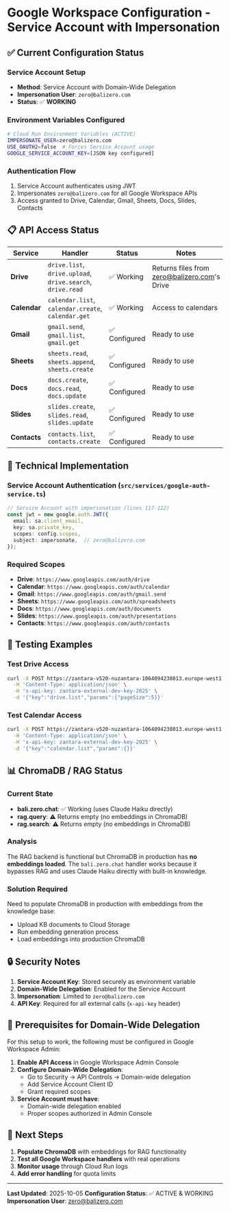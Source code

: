 # Google Workspace Configuration - Service Account with Impersonation

## ✅ Current Configuration Status

### Service Account Setup
- **Method**: Service Account with Domain-Wide Delegation
- **Impersonation User**: `zero@balizero.com`
- **Status**: ✅ **WORKING**

### Environment Variables Configured
```bash
# Cloud Run Environment Variables (ACTIVE)
IMPERSONATE_USER=zero@balizero.com
USE_OAUTH2=false  # Forces Service Account usage
GOOGLE_SERVICE_ACCOUNT_KEY=[JSON key configured]
```

### Authentication Flow
1. Service Account authenticates using JWT
2. Impersonates `zero@balizero.com` for all Google Workspace APIs
3. Access granted to Drive, Calendar, Gmail, Sheets, Docs, Slides, Contacts

## 📋 API Access Status

| Service | Handler | Status | Notes |
|---------|---------|--------|-------|
| **Drive** | `drive.list`, `drive.upload`, `drive.search`, `drive.read` | ✅ Working | Returns files from zero@balizero.com's Drive |
| **Calendar** | `calendar.list`, `calendar.create`, `calendar.get` | ✅ Working | Access to calendars |
| **Gmail** | `gmail.send`, `gmail.list`, `gmail.get` | ✅ Configured | Ready to use |
| **Sheets** | `sheets.read`, `sheets.append`, `sheets.create` | ✅ Configured | Ready to use |
| **Docs** | `docs.create`, `docs.read`, `docs.update` | ✅ Configured | Ready to use |
| **Slides** | `slides.create`, `slides.read`, `slides.update` | ✅ Configured | Ready to use |
| **Contacts** | `contacts.list`, `contacts.create` | ✅ Configured | Ready to use |

## 🔧 Technical Implementation

### Service Account Authentication (`src/services/google-auth-service.ts`)
```typescript
// Service Account with impersonation (lines 117-122)
const jwt = new google.auth.JWT({
  email: sa.client_email,
  key: sa.private_key,
  scopes: config.scopes,
  subject: impersonate,  // zero@balizero.com
});
```

### Required Scopes
- **Drive**: `https://www.googleapis.com/auth/drive`
- **Calendar**: `https://www.googleapis.com/auth/calendar`
- **Gmail**: `https://www.googleapis.com/auth/gmail.send`
- **Sheets**: `https://www.googleapis.com/auth/spreadsheets`
- **Docs**: `https://www.googleapis.com/auth/documents`
- **Slides**: `https://www.googleapis.com/auth/presentations`
- **Contacts**: `https://www.googleapis.com/auth/contacts`

## 🚀 Testing Examples

### Test Drive Access
```bash
curl -X POST https://zantara-v520-nuzantara-1064094238013.europe-west1.run.app/call \
  -H 'Content-Type: application/json' \
  -H 'x-api-key: zantara-external-dev-key-2025' \
  -d '{"key":"drive.list","params":{"pageSize":5}}'
```

### Test Calendar Access
```bash
curl -X POST https://zantara-v520-nuzantara-1064094238013.europe-west1.run.app/call \
  -H 'Content-Type: application/json' \
  -H 'x-api-key: zantara-external-dev-key-2025' \
  -d '{"key":"calendar.list","params":{}}'
```

## 📊 ChromaDB / RAG Status

### Current State
- **bali.zero.chat**: ✅ Working (uses Claude Haiku directly)
- **rag.query**: ⚠️ Returns empty (no embeddings in ChromaDB)
- **rag.search**: ⚠️ Returns empty (no embeddings in ChromaDB)

### Analysis
The RAG backend is functional but ChromaDB in production has **no embeddings loaded**. The `bali.zero.chat` handler works because it bypasses RAG and uses Claude Haiku directly with built-in knowledge.

### Solution Required
Need to populate ChromaDB in production with embeddings from the knowledge base:
- Upload KB documents to Cloud Storage
- Run embedding generation process
- Load embeddings into production ChromaDB

## 🔒 Security Notes

1. **Service Account Key**: Stored securely as environment variable
2. **Domain-Wide Delegation**: Enabled for the Service Account
3. **Impersonation**: Limited to `zero@balizero.com`
4. **API Key**: Required for all external calls (`x-api-key` header)

## 📝 Prerequisites for Domain-Wide Delegation

For this setup to work, the following must be configured in Google Workspace Admin:

1. **Enable API Access** in Google Workspace Admin Console
2. **Configure Domain-Wide Delegation**:
   - Go to Security → API Controls → Domain-wide delegation
   - Add Service Account Client ID
   - Grant required scopes
3. **Service Account must have**:
   - Domain-wide delegation enabled
   - Proper scopes authorized in Admin Console

## 🚦 Next Steps

1. **Populate ChromaDB** with embeddings for RAG functionality
2. **Test all Google Workspace handlers** with real operations
3. **Monitor usage** through Cloud Run logs
4. **Add error handling** for quota limits

---

**Last Updated**: 2025-10-05
**Configuration Status**: ✅ ACTIVE & WORKING
**Impersonation User**: zero@balizero.com